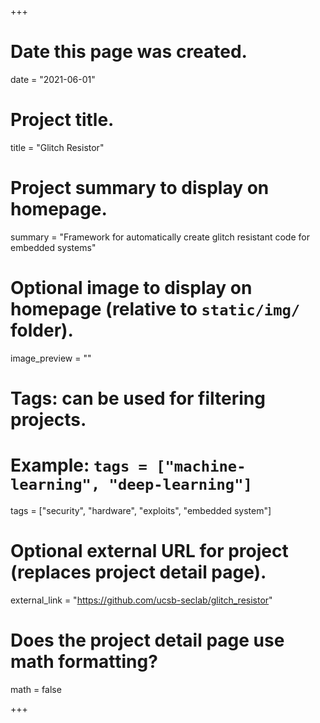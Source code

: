 +++
# Date this page was created.
date = "2021-06-01"

# Project title.
title = "Glitch Resistor"

# Project summary to display on homepage.
summary = "Framework for automatically create glitch resistant code for embedded systems"

# Optional image to display on homepage (relative to `static/img/` folder).
image_preview = ""

# Tags: can be used for filtering projects.
# Example: `tags = ["machine-learning", "deep-learning"]`
tags = ["security", "hardware", "exploits", "embedded system"]

# Optional external URL for project (replaces project detail page).
external_link = "https://github.com/ucsb-seclab/glitch_resistor"

# Does the project detail page use math formatting?
math = false

+++
